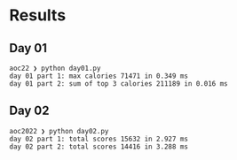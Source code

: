 # Results

## Day 01

```
aoc22 ❯ python day01.py
day 01 part 1: max calories 71471 in 0.349 ms
day 01 part 2: sum of top 3 calories 211189 in 0.016 ms
```

## Day 02

```
aoc2022 ❯ python day02.py
day 02 part 1: total scores 15632 in 2.927 ms
day 02 part 2: total scores 14416 in 3.288 ms
```
